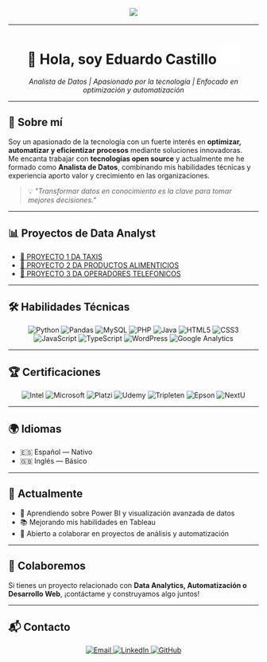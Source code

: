 <p align="center">
  <img src="https://images.netcomlearning.com/cms/banners/ways-to-earn-power-bi-skills-for-data-analyst.png" height="230"/>
</p>

---

<h1 align="center">👋 Hola, soy Eduardo Castillo 
  <img src="https://github.com/Kathryn-Jie/Kathryn-Jie/blob/main/wave.gif" width="40px"/>
</h1>

<p align="center">
  <em>Analista de Datos | Apasionado por la tecnología | Enfocado en optimización y automatización</em>
</p>

---

## 🚀 Sobre mí

Soy un apasionado de la tecnología con un fuerte interés en **optimizar, automatizar y eficientizar procesos** mediante soluciones innovadoras.  
Me encanta trabajar con **tecnologías open source** y actualmente me he formado como **Analista de Datos**, combinando mis habilidades técnicas y experiencia aporto valor y crecimiento en las organizaciones.

> 💡 *"Transformar datos en conocimiento es la clave para tomar mejores decisiones."*

---

## 📊 Proyectos de Data Analyst

- [📌 PROYECTO 1 DA TAXIS](https://github.com/EduardoCastillo20/ProyectoDA1)  
- [📌 PROYECTO 2 DA PRODUCTOS ALIMENTICIOS](https://github.com/EduardoCastillo20/ProyectoDA2)  
- [📌 PROYECTO 3 DA OPERADORES TELEFONICOS](https://github.com/EduardoCastillo20/ProyectoDA3)  

---

## 🛠️ Habilidades Técnicas

<p align="center">
  <img alt="Python" src="https://img.shields.io/badge/PYTHON-3776AB?style=for-the-badge&logo=python&logoColor=white"/>
  <img alt="Pandas" src="https://img.shields.io/badge/PANDAS-150458?style=for-the-badge&logo=pandas&logoColor=white"/>
  <img alt="MySQL" src="https://img.shields.io/badge/MYSQL-4479A1?style=for-the-badge&logo=mysql&logoColor=white"/>
  <img alt="PHP" src="https://img.shields.io/badge/PHP-777BB4?style=for-the-badge&logo=php&logoColor=white"/>
  <img alt="Java" src="https://img.shields.io/badge/JAVA-007396?style=for-the-badge&logo=java&logoColor=white"/>
  <img alt="HTML5" src="https://img.shields.io/badge/HTML5-E34F26?style=for-the-badge&logo=html5&logoColor=white"/>
  <img alt="CSS3" src="https://img.shields.io/badge/CSS3-1572B6?style=for-the-badge&logo=css3&logoColor=white"/>
  <img alt="JavaScript" src="https://img.shields.io/badge/JAVASCRIPT-F7DF1E?style=for-the-badge&logo=javascript&logoColor=black"/>
  <img alt="TypeScript" src="https://img.shields.io/badge/TYPESCRIPT-3178C6?style=for-the-badge&logo=typescript&logoColor=white"/>
  <img alt="WordPress" src="https://img.shields.io/badge/WORDPRESS-21759B?style=for-the-badge&logo=wordpress&logoColor=white"/>
  <img alt="Google Analytics" src="https://img.shields.io/badge/GOOGLE%20ANALYTICS-E37400?style=for-the-badge&logo=googleanalytics&logoColor=white"/>
</p>

---

## 🏆 Certificaciones

<p align="center">
  <img alt="Intel" src="https://img.shields.io/badge/INTEL-%23FFFFFF?style=for-the-badge&logo=intel&logoColor=blue" />
  <img alt="Microsoft" src="https://img.shields.io/badge/MICROSOFT-%230078D4?style=for-the-badge&logo=microsoft&logoColor=white" />
  <img alt="Platzi" src="https://img.shields.io/badge/PLATZI-%2300C853?style=for-the-badge&logo=platzi&logoColor=white" />
  <img alt="Udemy" src="https://img.shields.io/badge/UDEMY-%23A435F0?style=for-the-badge&logo=udemy&logoColor=white" />
  <img alt="Tripleten" src="https://img.shields.io/badge/TRIPLETEN-%232b2b2b?style=for-the-badge" />
  <img alt="Epson" src="https://img.shields.io/badge/EPSON-%230077C8?style=for-the-badge&logo=epson&logoColor=white" />
  <img alt="NextU" src="https://img.shields.io/badge/NEXTU-%23F55A00?style=for-the-badge" />
</p>

---

## 🌍 Idiomas

- 🇪🇸 Español — Nativo  
- 🇬🇧 Inglés — Básico  

---

## 🎯 Actualmente

- 🚀 Aprendiendo sobre Power BI y visualización avanzada de datos  
- 📚 Mejorando mis habilidades en Tableau  
- 🤝 Abierto a colaborar en proyectos de análisis y automatización  

---

## 🤝 Colaboremos

Si tienes un proyecto relacionado con **Data Analytics, Automatización o Desarrollo Web**, ¡contáctame y construyamos algo juntos!

---

## 📬 Contacto

<p align="center">
  <a href="mailto:eduardo@espindola.mx">
    <img alt="Email" src="https://img.shields.io/badge/EMAIL-D14836?style=for-the-badge&logo=gmail&logoColor=white"/>
  </a>
  <a href="https://www.linkedin.com/in/eduardocastillo20" target="_blank">
    <img alt="LinkedIn" src="https://img.shields.io/badge/LINKEDIN-0A66C2?style=for-the-badge&logo=linkedin&logoColor=white"/>
  </a>
  <a href="https://github.com/EduardoCastillo20" target="_blank">
    <img alt="GitHub" src="https://img.shields.io/badge/GITHUB-181717?style=for-the-badge&logo=github&logoColor=white"/>
  </a>
</p>

